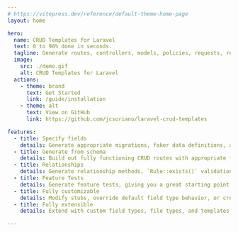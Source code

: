 ```yaml
---
# https://vitepress.dev/reference/default-theme-home-page
layout: home

hero:
  name: CRUD Templates for Laravel
  text: 0 to 90% done in seconds.
  tagline: Generate routes, controllers, models, policies, requests, resources, migrations, factories, and tests with a single command.
  image:
    src: ./demo.gif
    alt: CRUD Templates for Laravel
  actions:
    - theme: brand
      text: Get Started
      link: /guide/installation
    - theme: alt
      text: View on GitHub
      link: https://github.com/jcsoriano/laravel-crud-templates

features:
  - title: Specify fields
    details: Generate appropriate migrations, faker data definitions, and validation rules for fields you specify.
  - title: Generate from schema
    details: Build out fully functioning CRUD routes with appropriate form requests, factories, and model definitions from existing database schemas
  - title: Relationships
    details: Generate relationship methods, `Rule::exists()` validation rules, and `->whenLoaded()` fields for API resources.
  - title: Feature Tests
    details: Generate feature tests, giving you a great starting point for more test cases and making TDD easier.
  - title: Fully customizable
    details: Modify stubs, override default field type behavior, or create your own templates to fit your project's conventions perfectly.
  - title: Fully extensible
    details: Extend with custom field types, file types, and templates for infinite possibilities.

---
```


